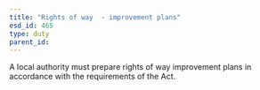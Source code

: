 ```yaml
---
title: "Rights of way  - improvement plans"
esd_id: 465
type: duty
parent_id:  
---
```


A local authority must prepare rights of way improvement plans in accordance with the requirements of the Act.


